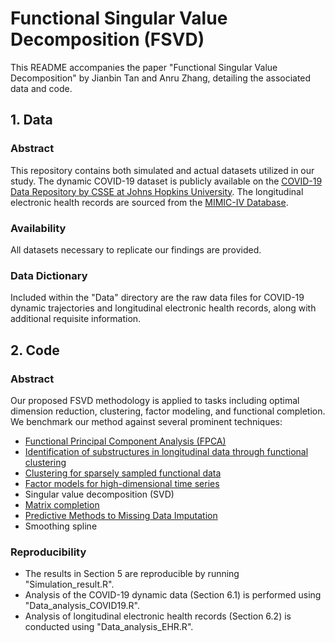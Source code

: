 # Functional Singular Value Decomposition (FSVD)

This README accompanies the paper "Functional Singular Value Decomposition" by Jianbin Tan and Anru Zhang, detailing the associated data and code.

## 1. Data
### Abstract

This repository contains both simulated and actual datasets utilized in our study. The dynamic COVID-19 dataset is publicly available on the [COVID-19 Data Repository by CSSE at Johns Hopkins University](https://github.com/CSSEGISandData/COVID-19). The longitudinal electronic health records are sourced from the [MIMIC-IV Database](https://physionet.org/content/mimiciv/3.0/).

### Availability
All datasets necessary to replicate our findings are provided.

### Data Dictionary
Included within the "Data" directory are the raw data files for COVID-19 dynamic trajectories and longitudinal electronic health records, along with additional requisite information.

## 2. Code
### Abstract
Our proposed FSVD methodology is applied to tasks including optimal dimension reduction, clustering, factor modeling, and functional completion. We benchmark our method against several prominent techniques:
- [Functional Principal Component Analysis (FPCA)](https://cran.r-project.org/web/packages/fdapace/)
- [Identification of substructures in longitudinal data through functional clustering](https://cran.r-project.org/web/packages/fdapace/)
- [Clustering for sparsely sampled functional data](https://www.tandfonline.com/doi/abs/10.1198/016214503000189)
- [Factor models for high-dimensional time series](https://cran.r-project.org/web/packages/HDTSA/index.html)
- Singular value decomposition (SVD)
- [Matrix completion](https://cran.r-project.org/web/packages/filling/index.html)
- [Predictive Methods to Missing Data Imputation](https://www.jmlr.org/papers/v18/17-073.html)
- Smoothing spline

### Reproducibility
- The results in Section 5 are reproducible by running "Simulation_result.R".
- Analysis of the COVID-19 dynamic data (Section 6.1) is performed using "Data_analysis_COVID19.R".
- Analysis of longitudinal electronic health records (Section 6.2) is conducted using "Data_analysis_EHR.R".